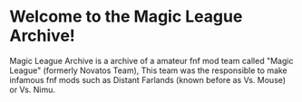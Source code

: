 # Welcome to the Magic League Archive!
Magic League Archive is a archive of a amateur fnf mod team called "Magic League" (formerly Novatos Team), 
This team was the responsible to make infamous fnf mods such as Distant Farlands (known before as Vs. Mouse) or Vs. Nimu.
